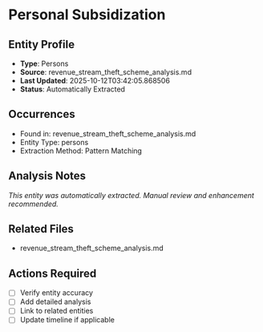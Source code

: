 # Personal Subsidization

## Entity Profile
- **Type**: Persons
- **Source**: revenue_stream_theft_scheme_analysis.md
- **Last Updated**: 2025-10-12T03:42:05.868506
- **Status**: Automatically Extracted

## Occurrences
- Found in: revenue_stream_theft_scheme_analysis.md
- Entity Type: persons
- Extraction Method: Pattern Matching

## Analysis Notes
*This entity was automatically extracted. Manual review and enhancement recommended.*

## Related Files
- revenue_stream_theft_scheme_analysis.md

## Actions Required
- [ ] Verify entity accuracy
- [ ] Add detailed analysis
- [ ] Link to related entities
- [ ] Update timeline if applicable
